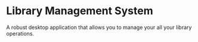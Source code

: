 # Library Management System
 A robust desktop application that allows you to manage your all your library operations.
